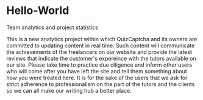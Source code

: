 # Hello-World
Team analytics and project statistics

This is a new analytics project within which QuizCaptcha and its owners are committed to updating content in real time. Such content will communicate the achievements of the freelancers on our website and provide the latest reviews that indicate the customer's expereince with the tutors available on our site. Please take time to practice due diligence and inform other users who will come after you have left the site and tell them something about how you were treated here. It is for the sake of the users that we ask for strict adherence to professionalism on the part of the tutors and the clients so we can all make our writing hub a better place.
